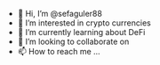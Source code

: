 - 👋 Hi, I’m @sefaguler88
- 👀 I’m interested in crypto currencies 
- 🌱 I’m currently learning about DeFi
- 💞️ I’m looking to collaborate on 
- 📫 How to reach me ...

<!---
sefaguler88/sefaguler88 is a ✨ special ✨ repository because its `README.md` (this file) appears on your GitHub profile.
You can click the Preview link to take a look at your changes.
--->

